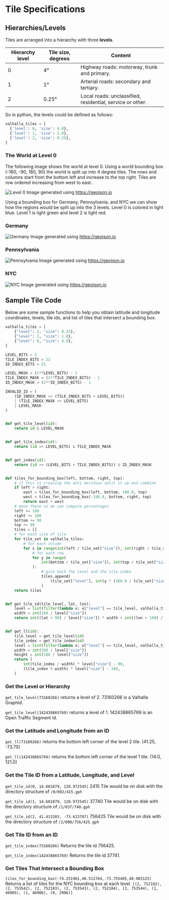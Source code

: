 # Tile Specifications

## Hierarchies/Levels

Tiles are arranged into a hierarchy with three **levels**.

| Hierarchy level | Tile size, degrees | Content |
|---|---|---|
| 0 | 4° | Highway roads: motorway, trunk and primary. |
| 1 | 1° | Arterial roads: secondary and tertiary. |
| 2 | 0.25° | Local roads: unclassified, residential, service or other. |

So in python, the levels could be defined as follows:

```python
valhalla_tiles = [
  {'level': 0, 'size': 4.0},
  {'level': 1, 'size': 1.0},
  {'level': 2, 'size': 0.25},
]
```

### The World at Level 0

The following image shows the world at level 0.  Using a world bounding box (-180, -90, 180, 90) the world is split up into 4 degree tiles.  The rows and columns start from the bottom left and increase to the top right.  Tiles are row ordered increasing from west to east.

![Level 0](images/world_level0.png)
Image generated using <https://geojson.io>

Using a bounding box for Germany, Pennsylvania, and NYC we can show how the regions would be split up into the 3 levels.  Level 0 is colored in light blue.  Level 1 is light green and level 2 is light red.

### Germany

![Germany](images/germany.png)
Image generated using <https://geojson.io>

### Pennsylvania

![Pennsylvania](images/pennsylvania.png)
Image generated using <https://geojson.io>

### NYC

![NYC](images/nyc.png)
Image generated using <https://geojson.io>

## Sample Tile Code

Below are some sample functions to help you obtain latitude and longitude coordinates, levels, tile ids, and list of tiles that intersect a bounding box.

```python
valhalla_tiles = [
    {"level": 2, "size": 0.25},
    {"level": 1, "size": 1.0},
    {"level": 0, "size": 4.0},
]

LEVEL_BITS = 3
TILE_INDEX_BITS = 22
ID_INDEX_BITS = 21

LEVEL_MASK = (2**LEVEL_BITS) - 1
TILE_INDEX_MASK = (2**TILE_INDEX_BITS) - 1
ID_INDEX_MASK = (2**ID_INDEX_BITS) - 1

INVALID_ID = (
    (ID_INDEX_MASK << (TILE_INDEX_BITS + LEVEL_BITS))
    | (TILE_INDEX_MASK << LEVEL_BITS)
    | LEVEL_MASK
)


def get_tile_level(id):
    return id & LEVEL_MASK


def get_tile_index(id):
    return (id >> LEVEL_BITS) & TILE_INDEX_MASK


def get_index(id):
    return (id >> (LEVEL_BITS + TILE_INDEX_BITS)) & ID_INDEX_MASK


def tiles_for_bounding_box(left, bottom, right, top):
    # if this is crossing the anti meridian split it up and combine
    if left > right:
        east = tiles_for_bounding_box(left, bottom, 180.0, top)
        west = tiles_for_bounding_box(-180.0, bottom, right, top)
        return east + west
    # move these so we can compute percentages
    left += 180
    right += 180
    bottom += 90
    top += 90
    tiles = []
    # for each size of tile
    for tile_set in valhalla_tiles:
        # for each column
        for x in range(int(left / tile_set["size"]), int(right / tile_set["size"]) + 1):
            # for each row
            for y in range(
                int(bottom / tile_set["size"]), int(top / tile_set["size"]) + 1
            ):
                # give back the level and the tile index
                tiles.append(
                    (tile_set["level"], int(y * (360.0 / tile_set["size"]) + x))
                )
    return tiles


def get_tile_id(tile_level, lat, lon):
    level = list(filter(lambda x: x["level"] == tile_level, valhalla_tiles))[0]
    width = int(360 / level["size"])
    return int((lat + 90) / level["size"]) * width + int((lon + 180) / level["size"])


def get_ll(id):
    tile_level = get_tile_level(id)
    tile_index = get_tile_index(id)
    level = list(filter(lambda x: x["level"] == tile_level, valhalla_tiles))[0]
    width = int(360 / level["size"])
    height = int(180 / level["size"])
    return (
        int(tile_index / width) * level["size"] - 90,
        (tile_index % width) * level["size"] - 180,
    )
```

### Get the Level or Hierarchy

`get_tile_level(73160266)` returns a level of 2.  73160266 is a Valhalla Graphid.

`get_tile_level(142438865769)` returns a level of 1.  142438865769 is an Open Traffic Segment id.

### Get the Latitude and Longitude from an ID

`get_ll(73160266)` returns the bottom left corner of the level 2 tile.  (41.25, -73.75)

`get_ll(142438865769)` returns the bottom left corner of the level 1 tile.  (14.0, 121.0)

### Get the Tile ID from a Latitude, Longitude, and Level

`get_tile_id(0, 14.601879, 120.972545)`  2415 Tile would be on disk with the directory structure of `/0/002/415.gph`

`get_tile_id(1, 14.601879, 120.972545)`  37740 Tile would be on disk with the directory structure of `/1/037/740.gph`

`get_tile_id(2, 41.413203, -73.623787)`  756425 Tile would be on disk with the directory structure of `/2/000/756/425.gph`

### Get Tile ID from an ID

`get_tile_index(73160266)`  Returns the tile id 756425.

`get_tile_index(142438865769)`  Returns the tile id 37741.

### Get Tiles That Intersect a Bounding Box

`tiles_for_bounding_box(-74.251961,40.512764,-73.755405,40.903125)`  Returns a list of tiles for the NYC bounding box at each level.
`[(2, 752102), (2, 753542), (2, 752103), (2, 753543), (2, 752104), (2, 753544), (1, 46905), (1, 46906), (0, 2906)]`
